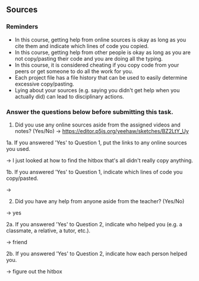 ## Sources

### Reminders

* In this course, getting help from online sources is okay as long as you cite them and indicate which lines of code you copied.
* In this course, getting help from other people is okay as long as you are not copy/pasting their code and you are doing all the typing.
* In this course, it is considered cheating if you copy code from your peers or get someone to do all the work for you.
* Each project file has a file history that can be used to easily determine excessive copy/pasting.
* Lying about your sources (e.g. saying you didn't get help when you actually did) can lead to disciplinary actions.

### Answer the questions below before submitting this task.

1. Did you use any online sources aside from the assigned videos and notes? (Yes/No)
→ https://editor.p5js.org/yeehaw/sketches/BZ2LtY_Uy

1a. If you answered 'Yes' to Question 1, put the links to any online sources you used.

→ I just looked at how to find the hitbox that's all didn't really copy anything.

1b. If you answered 'Yes' to Question 1, indicate which lines of code you copy/pasted.

→

2. Did you have any help from anyone aside from the teacher? (Yes/No)

→ yes

2a. If you answered 'Yes' to Question 2, indicate who helped you (e.g. a classmate, a relative, a tutor, etc.).

→ friend

2b. If you answered 'Yes' to Question 2, indicate how each person helped you. 

→ figure out the hitbox 
